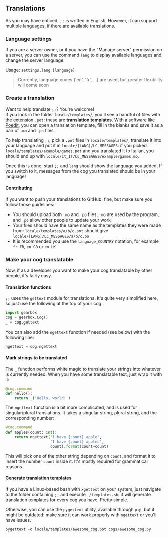 ## Translations

As you may have noticed, `;;` is written in English. However, it can support
multiple languages, if there are available translations.

### Language settings

If you are a server owner, or if you have the "Manage server" permission on a
server, you can use the command `lang` to display available languages and
change the server language.

Usage: `settings.lang [language]`  

> Currently, language codes ('en', 'fr', ...) are used, but greater flexibility will come soon

### Create a translation

Want to help translate `;;`? You're welcome!  
If you look in the folder `locale/templates/`, you'll see a handful of files
with the extension `.pot`: these are **translation templates**. With a software
like [Poedit](https://poedit.net/), you can open a translation template, fill
in the blanks and save it as a pair of `.mo` and `.po` files.

To help translating `;;`, pick a `.pot` files in `locale/templates/`, translate
it into your language and put it in `locale/[LANG]/LC_MESSAGES`: if you picked
`locale/templates/example/games.pot` and you translated it to Italian, you
should end up with `locale/it_IT/LC_MESSAGES/example/games.mo`.

Once this is done, start `;;` and `lang` should show the language you added.
If you switch to it, messages from the cog you translated should be in your
language!

#### Contributing

If you want to push your translations to GitHub, fine, but make sure you
follow those guidelines:

- You should upload both `.mo` and `.po` files, `.mo` are used by the program,
  and `.po` allow other people to update your work
- Your files should have the same name as the templates they were made from:
  `locale/templates/a/b/c.pot` should give `locale/[LANG]/LC_MESSAGES/a/b/c.po`
- It is recommended you use the `language_COUNTRY` notation, for example `fr_FR`,
  `en_GB` or `en_UK`

### Make your cog translatable

Now, if as a developer you want to make your cog translatable by other people,
it's fairly easy.

#### Translation functions

`;;` uses the `gettext` module for translations. It's quite very simplified
here, so just use the following at the top of your cog:

```python
import gearbox
cog = gearbox.Cog()
_ = cog.gettext
```

You can also add the `ngettext` function if needed (see below) with
the following line:

```python
ngettext = cog.ngettext
```

#### Mark strings to be translated

The `_` function performs white magic to translate your strings into whatever
is currently needed. When you have some translatable text, just wrap it with it:

```python
@cog.command
def hello():
    return _('Hello, world!')
```

The `ngettext` function is a bit more complicated, and is used for singular/plural
translations. It takes a singular string, plural string, and the corresponding number:

```python
@cog.command
def apples(count: int):
    return ngettext('I have {count} apple',
                    'I have {count} apples',
                    count).format(count=count)
```

This will pick one of the other string depending on `count`, and format it to insert
the number `count` inside it. It's mostly required for grammatical reasons.

#### Generate translation templates

If you have a Linux-based bash with `xgettext` on your system, just navigate to
the folder containing `;;` and execute `./templates.sh`: it will generate translation
templates for every cog you have. Pretty simple.

Otherwise, you can use the `pygettext` utility, available through `pip`, but it might
be outdated: make sure it can work properly with `ngettext` or you'll have issues.

`pygettext -o locale/templates/awesome_cog.pot cogs/awesome_cog.py`